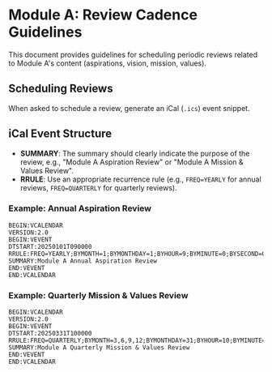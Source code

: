 # Module A: Review Cadence Guidelines

This document provides guidelines for scheduling periodic reviews related to Module A's content (aspirations, vision, mission, values).

## Scheduling Reviews
When asked to schedule a review, generate an iCal (`.ics`) event snippet.

## iCal Event Structure
- **SUMMARY**: The summary should clearly indicate the purpose of the review, e.g., "Module A Aspiration Review" or "Module A Mission & Values Review".
- **RRULE**: Use an appropriate recurrence rule (e.g., `FREQ=YEARLY` for annual reviews, `FREQ=QUARTERLY` for quarterly reviews).

### Example: Annual Aspiration Review
```
BEGIN:VCALENDAR
VERSION:2.0
BEGIN:VEVENT
DTSTART:20250101T090000
RRULE:FREQ=YEARLY;BYMONTH=1;BYMONTHDAY=1;BYHOUR=9;BYMINUTE=0;BYSECOND=0
SUMMARY:Module A Annual Aspiration Review
END:VEVENT
END:VCALENDAR
```

### Example: Quarterly Mission & Values Review
```
BEGIN:VCALENDAR
VERSION:2.0
BEGIN:VEVENT
DTSTART:20250331T100000
RRULE:FREQ=QUARTERLY;BYMONTH=3,6,9,12;BYMONTHDAY=31;BYHOUR=10;BYMINUTE=0;BYSECOND=0
SUMMARY:Module A Quarterly Mission & Values Review
END:VEVENT
END:VCALENDAR